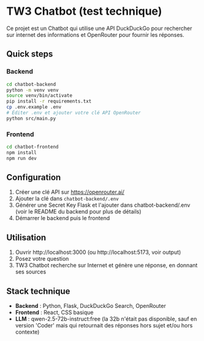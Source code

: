 # TW3 Chatbot (test technique)

Ce projet est un Chatbot qui utilise une API DuckDuckGo pour rechercher sur internet des informations et OpenRouter pour fournir les réponses.

## Quick steps

### Backend
```bash
cd chatbot-backend
python -m venv venv
source venv/bin/activate
pip install -r requirements.txt
cp .env.example .env
# Éditer .env et ajouter votre clé API OpenRouter
python src/main.py
```

### Frontend
```bash
cd chatbot-frontend
npm install
npm run dev
```

## Configuration

1. Créer une clé API sur https://openrouter.ai/
2. Ajouter la clé dans `chatbot-backend/.env`
4. Générer une Secret Key Flask et l'ajouter dans chatbot-backend/.env (voir le README du backend pour plus de détails)
4. Démarrer le backend puis le frontend

## Utilisation

1. Ouvrir http://localhost:3000 (ou http://localhost:5173, voir output)
2. Posez votre question
3. TW3 Chatbot recherche sur Internet et génère une réponse, en donnant ses sources

## Stack technique

- **Backend** : Python, Flask, DuckDuckGo Search, OpenRouter
- **Frontend** : React, CSS basique
- **LLM** : qwen-2.5-72b-instruct:free (la 32b n'était pas disponible, sauf en version 'Coder' mais qui retournait des réponses hors sujet et/ou hors contexte)

